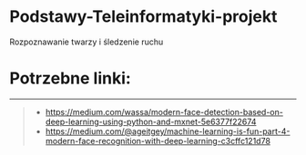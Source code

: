 # Podstawy-Teleinformatyki-projekt
Rozpoznawanie twarzy i śledzenie ruchu

# Potrzebne linki:
-------
>- https://medium.com/wassa/modern-face-detection-based-on-deep-learning-using-python-and-mxnet-5e6377f22674
>- https://medium.com/@ageitgey/machine-learning-is-fun-part-4-modern-face-recognition-with-deep-learning-c3cffc121d78




